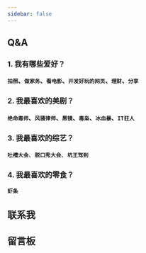 ```yaml
---
sidebar: false
---
```


## Q&A

### 1. 我有哪些爱好？<br>

**`拍照`、`做家务`、`看电影`、`开发好玩的网页`、`理财`、`分享`**

### 2. 我最喜欢的美剧？<br>

**`绝命毒师`、`风骚律师`、`黑镜`、`毒枭`、`冰血暴`、`IT狂人`**

### 3. 我最喜欢的综艺？

**`吐槽大会`**、**`脱口秀大会`**、**`坑王驾到`**

### 4. 我最喜欢的零食？<br>

**`虾条`**

## 联系我

<contact-me/>

## 留言板

<bai-comment :readingNum="true"/>
